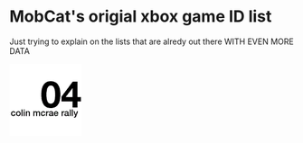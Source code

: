 # MobCat's origial xbox game ID list
Just trying to explain on the lists that are alredy out there WITH EVEN MORE DATA


![434D0010](https://raw.githubusercontent.com/MobCat/MobCats-original-xbox-game-list/main/icon/434d0010-TitleImage.png)
